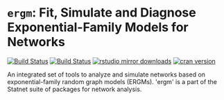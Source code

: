 # `ergm`: Fit, Simulate and Diagnose Exponential-Family Models for Networks

[![Build Status](https://travis-ci.org/statnet/ergm.svg?branch=master)](https://travis-ci.org/statnet/ergm)
[![Build Status](https://ci.appveyor.com/api/projects/status/8lxl3cm48ktlo9j3?svg=true)](https://ci.appveyor.com/project/statnet/ergm)
[![rstudio mirror downloads](http://cranlogs.r-pkg.org/badges/ergm?color=2ED968)](http://cranlogs.r-pkg.org/)
[![cran version](http://www.r-pkg.org/badges/version/ergm)](https://cran.r-project.org/package=ergm)


An integrated set of tools to analyze and simulate networks based on exponential-family random graph models (ERGMs). 'ergm' is a part of the Statnet suite of packages for network analysis.
